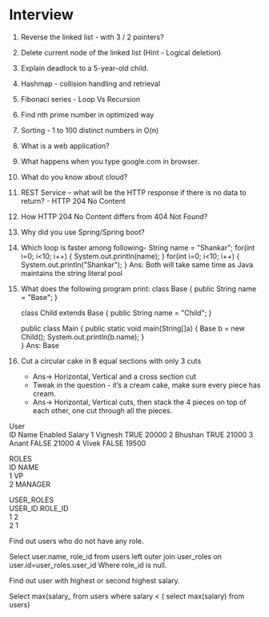 # Interview


1.	Reverse the linked list - with 3 / 2 pointers?

2.	Delete current node of the linked list (Hint - Logical deletion)

3.	Explain deadlock to a 5-year-old child.

4.	Hashmap - collision handling and retrieval

5.	Fibonaci series - Loop Vs Recursion

6.	Find nth prime number in optimized way

7.	Sorting - 1 to 100 distinct numbers in O(n)

8.	What is a web application?

9.	What happens when you type google.com in browser.

10.	What do you know about cloud?

11.	REST Service – what will be the HTTP response if there is no data to return? - HTTP 204 No Content

12.	How HTTP 204 No Content differs from 404 Not Found?

13.	Why did you use Spring/Spring boot?

14.	Which loop is faster among following-
	String name = "Shankar";
	for(int i=0; i<10; i++) {
		System.out.println(name);
	}
	for(int i=0; i<10; i++) {
		System.out.println("Shankar");
	}
	Ans: Both will take same time as Java maintains the string literal pool

15.	What does the following program print:
	class Base {
		public String name = "Base";
	}

	class Child extends Base {
		public String name = "Child";
	}

	public class Main {
		public static void main(String[]a) {
			Base b = new Child();
			System.out.println(b.name);
		}	
	}
	Ans: Base

16.	Cut a circular cake in 8 equal sections with only 3 cuts
	- Ans-> Horizontal, Vertical and a cross section cut
	- Tweak in the question - it’s a cream cake, make sure every piece has cream.
	- Ans-> Horizontal, Vertical cuts, then stack the 4 pieces on top of each other, one cut through all the pieces.

User			
ID	Name	  Enabled	Salary
1	  Vignesh	TRUE	  20000
2	  Bhushan	  TRUE	  21000
3	  Anant	   FALSE	21000
4	  Vivek	   FALSE	19500
			
			
ROLES			
ID	NAME		
1	  VP		
2	  MANAGER		
			
			
USER_ROLES			
USER_ID	ROLE_ID		
 1	        2		
 2	        1		


Find out users who do not have any role.

Select user.name, role_id from users
                left outer join user_roles on user.id=user_roles.user_id
Where role_id is null.

Find out user with highest or second highest salary.

Select max(salary_ from users where salary < ( select max(salary) from users)
